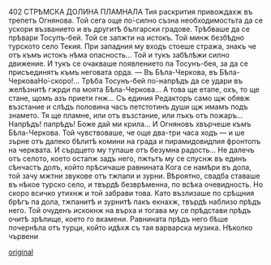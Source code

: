 ﻿402	СТРѢМСКА ДОЛИНА ПЛАМНАЛА
Тия раскрития привождахж въ трепетъ Огнянова. Той сега още по́-силно съзна необходимостьта да се ускори възванието и въ другитѣ български градове.
Трѣбваше да се прѣвари Тосупъ-бей.
Той се запжти на истокъ.
Той минж безбѣдно турското село Текия. При западния му входъ стоеше стража, знакъ че отъ къмъ истокъ нѣма опасность... Той и тукъ забѣлѣжи силно движение. И тукъ се очакваше появлението па Тосунъ-бея, за да се присъединятъ къмъ неговата орда.
— Въ Бѣла-Черкова, въ Бѣла-ЧерковаНо́-скоро!... Трѣба Тосунъ-бей по́-напрѣдъ да се удари въ желѣзнитѣ гжрди па моята Бѣла-Черкова... А това ще етапе, охъ, то ще стане, щомъ азъ приети гнж... Съ единия Редакторъ само щж обявж възстание и слѣдъ половина часъ петстотинъ души щж имамъ подъ знамето. Тя ще пламне, или отъ възстание, или пъкъ отъ пожаръ... Напрѣдъ! папрѣдъ! Боже дай ми крила...
И Огняновъ хвърчеше къмъ Бѣла-Черкова. Той чувствоваше, че още два-три часа ходъ — и ше зърне отъ далеко бѣлитѣ комини на града и пирамидовидпия фронтопъ на черквата. И сърдцето му тупаше отъ безумна радость...
Не далечъ отъ селото, което остапж задъ него, пжтьтъ му се спуснж въ единъ сѣнчастъ долъ, който прѣсичаше равнината Кога се намѣри въ дола, той зачу мжтни звукове отъ тжпапи и зурни. Вѣроятно, свадба ставаше въ нѣкое турско село, и твърдѣ безврѣменна, по всѣка очевидность. Но скоро всичко утихнж и той забрави това. Като възлизаше по срѣщния брѣгъ па дола, тжпанитѣ и зурнитѣ пакъ екнахж, твърдѣ наблизо прѣдъ него. Той очуденъ искокнж на върха и тогава му се прѣдстави прѣдъ очитѣ зрѣлище, което го вкамени.
Равнината прѣдъ него бѣше почернѣла отъ турци, който идѣхѫ съ тая варварска музика. Нѣколко чървени

[original](images/449.jpg)